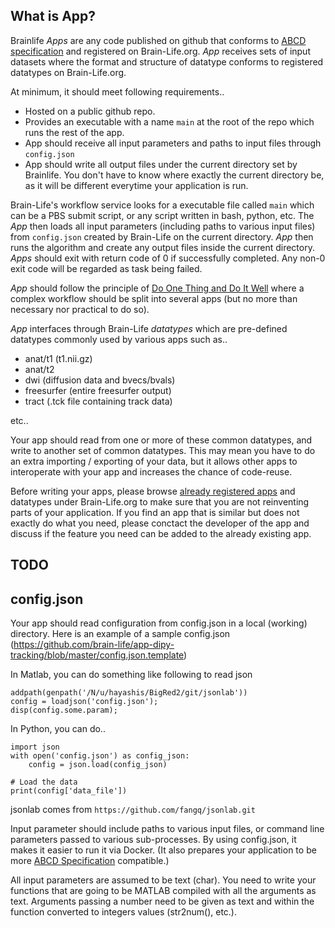 
## What is App?

Brainlife *Apps* are any code published on github that conforms to [ABCD specification](https://github.com/brain-life/abcd-spec) and registered on Brain-Life.org. *App* receives sets of input datasets where the format and structure of datatype conforms to registered datatypes on Brain-Life.org. 

At minimum, it should meet following requirements..

* Hosted on a public github repo.
* Provides an executable with a name `main` at the root of the repo which runs the rest of the app.
* App should receive all input parameters and paths to input files through `config.json`
* App should write all output files under the current directory set by Brainlife. You don't have to know where exactly the current directory be, as it will be different everytime your application is run.

Brain-Life's workflow service looks for a executable file called `main` which can be a PBS submit script, or any script written in bash, python, etc. The *App* then loads all input parameters (including paths to various input files) from `config.json` created by Brain-Life on the current directory. *App* then runs the algorithm and create any output files inside the current directory. *Apps* should exit with return code of 0 if successfully completed. Any non-0 exit code will be regarded as task being failed.

*App* should follow the principle of [Do One Thing and Do It Well](https://en.wikipedia.org/wiki/Unix_philosophy#Do_One_Thing_and_Do_It_Well) where a complex workflow should be split into several apps (but no more than necessary nor practical to do so). 

*App* interfaces through Brain-Life *datatypes* which are pre-defined datatypes commonly used by various apps such as..

* anat/t1 (t1.nii.gz)
* anat/t2 
* dwi (diffusion data and bvecs/bvals)
* freesurfer (entire freesurfer output)
* tract (.tck file containing track data)

etc..

Your app should read from one or more of these common datatypes, and write to another set of common datatypes. This may mean you have to do an extra importing / exporting of your data, but it allows other apps to interoperate with your app and increases the chance of code-reuse. 

Before writing your apps, please browse [already registered apps](https://brainlife.io/warehouse/#/apps) and datatypes under Brain-Life.org to make sure that you are not reinventing parts of your application. If you find an app that is similar but does not exactly do what you need, please conctact the developer of the app and discuss if the feature you need can be added to the already existing app. 

## TODO

## config.json

Your app should read configuration from config.json in a local (working) directory. Here is an example of a sample config.json (https://github.com/brain-life/app-dipy-tracking/blob/master/config.json.template)

In Matlab, you can do something like following to read json
```
addpath(genpath('/N/u/hayashis/BigRed2/git/jsonlab'))
config = loadjson('config.json');
disp(config.some.param);
```

In Python, you can do..
```
import json
with open('config.json') as config_json:
    config = json.load(config_json)

# Load the data
print(config['data_file'])
```

jsonlab comes from `https://github.com/fangq/jsonlab.git`

Input parameter should include paths to various input files, or command line parameters passed to various sub-processes. By using config.json, it makes it easier to run it via Docker. (It also prepares your application to be more [ABCD Specification](https://github.com/soichih/abcd-spec) compatible.)

All input parameters are assumed to be text (char). You need to write your functions that are going to be MATLAB compiled with all the arguments as text. Arguments passing a number need to be given as text and within the function converted to integers values (str2num(), etc.). 


